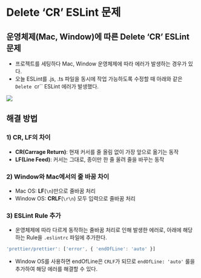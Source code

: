 # Delete ‘CR’ ESLint 문제

## 운영체제(Mac, Window)에 따른 Delete ‘CR’ ESLint 문제

- 프로젝트를 세팅하다 Mac, Window 운영체제에 따라 에러가 발생하는 경우가 있다.
- 오늘 ESLint를 .js, .ts 파일을 동시에 작업 가능하도록 수정할 때 아래와 같은 `Delete `cr`` ESLint 에러가 발생했다.

<img src="https://user-images.githubusercontent.com/85148549/157398516-213e139f-3994-4089-9e53-2e52affff2df.png">

<br />

## 해결 방법

### 1) CR, LF의 차이

- **CR(Carrage Return)**: 현재 커서를 줄 올림 없이 가장 앞으로 옮기는 동작
- **LF(Line Feed)**: 커서는 그대로, 종이만 한 줄 올려 줄을 바꾸는 동작

### 2) Window와 Mac에서의 줄 바꿈 차이

- Mac OS: **LF**(`\n`)만으로 줄바꿈 처리
- Window OS: **CRLF**(`\r\n`) 모두 입력으로 줄바꿈 처리

### 3) ESLint Rule 추가

- 운영체제에 따라 다르게 동작하는 줄바꿈 처리로 인해 발생한 에러로, 아래에 해당하는 Rule을 `.eslintrc` 파일에 추가한다.

```jsx
'prettier/prettier': ['error', { 'endOfLine': 'auto' }]
```

- Window OS를 사용하면 endOfLine은 `CRLF`가 되므로 `endOfLine: 'auto'` 룰을 추가하여 해당 에러를 해결할 수 있다.